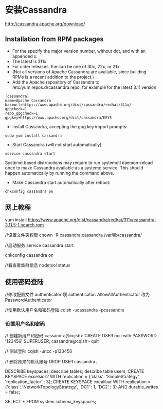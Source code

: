 # 安装Cassandra

http://cassandra.apache.org/download/

## Installation from RPM packages
- For the <release series> specify the major version number, without dot, and with an appended x.
- The latest <release series> is 311x.
- For older releases, the <release series> can be one of 30x, 22x, or 21x.
- (Not all versions of Apache Cassandra are available, since building RPMs is a recent addition to the project.)
- Add the Apache repository of Cassandra to /etc/yum.repos.d/cassandra.repo, for example for the latest 3.11 version:
```
[cassandra]
name=Apache Cassandra
baseurl=https://www.apache.org/dist/cassandra/redhat/311x/
gpgcheck=1
repo_gpgcheck=1
gpgkey=https://www.apache.org/dist/cassandra/KEYS
```
- Install Cassandra, accepting the gpg key import prompts:
```
sudo yum install cassandra
```
- Start Cassandra (will not start automatically):
```
service cassandra start
```
Systemd based distributions may require to run systemctl daemon-reload once to make Cassandra available as a systemd service. This should happen automatically by running the command above.

- Make Cassandra start automatically after reboot:
```
chkconfig cassandra on
```


## 网上教程

yum install https://www.apache.org/dist/cassandra/redhat/311x/cassandra-3.11.5-1.noarch.rpm

//设置文件夹权限
chown -R cassandra.cassandra /var/lib/cassandra/ 

//启动服务
service cassandra  start

chkconfig cassandra on

//看查看集群信息
nodetool status


##  使用密码登陆
//修改配置文件 authenticator 项
authenticator: AllowAllAuthenticator
改为 PasswordAuthenticator

//使用默认用户名和密码登陆
cqlsh -ucassandra -pcassandra

### 设置用户名和密码
// 创建新用户和密码
cassandra@cqlsh> CREATE USER ncc with PASSWORD '123456' SUPERUSER;
cassandra@cqlsh> quit

// 测试登陆
cqlsh -uncc -p123456


// 删除原来的默认账号
DROP USER cassandra ;

DESCRIBE keyspaces;
describe tables;
describe table users;
CREATE KEYSPACE excelsior2  WITH replication = {'class': 'SimpleStrategy', 'replication_factor' : 3};
CREATE KEYSPACE excalibur
    WITH replication = {'class': 'NetworkTopologyStrategy', 'DC1' : 1, 'DC2' : 3}
    AND durable_writes = false;
    
SELECT * FROM system.schema_keyspaces;

